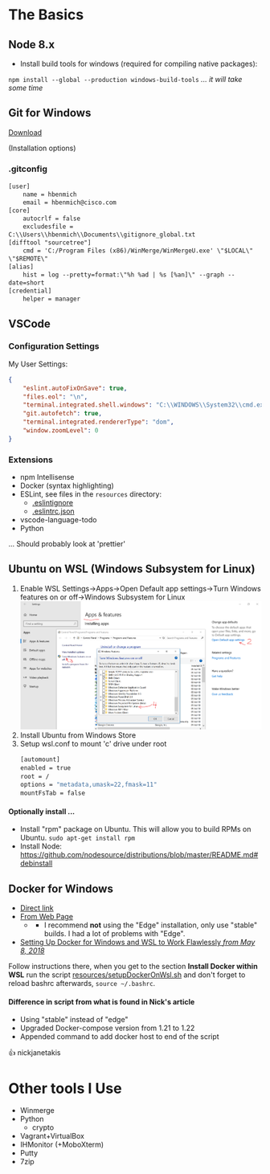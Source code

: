 
# The Basics

## Node 8.x

* Install build tools for windows (required for compiling native packages): 

`npm install --global --production windows-build-tools`
_... it will take some time_

## Git for Windows
[Download](https://git-scm.com/download/win)

(Installation options)

### .gitconfig
```
[user]
	name = hbenmich
	email = hbenmich@cisco.com
[core]
	autocrlf = false
	excludesfile = C:\\Users\\hbenmich\\Documents\\gitignore_global.txt
[difftool "sourcetree"]
	cmd = 'C:/Program Files (x86)/WinMerge/WinMergeU.exe' \"$LOCAL\" \"$REMOTE\"
[alias]
	hist = log --pretty=format:\"%h %ad | %s [%an]\" --graph --date=short
[credential]
	helper = manager
```

## VSCode

### Configuration Settings

My User Settings:

```json
{
    "eslint.autoFixOnSave": true,
    "files.eol": "\n",
    "terminal.integrated.shell.windows": "C:\\WINDOWS\\System32\\cmd.exe",
    "git.autofetch": true,
    "terminal.integrated.rendererType": "dom",
    "window.zoomLevel": 0
}
```

### Extensions

* npm Intellisense
* Docker (syntax highlighting)
* ESLint, see files in the `resources` directory:
  * [.eslintignore](resources/.eslintignore)
  * [.eslintrc.json](resources/.eslintrc.json)
* vscode-language-todo
* Python

... Should probably look at 'prettier'


## Ubuntu on WSL (Windows Subsystem for Linux)

1. Enable WSL
Settings->Apps->Open Default app settings->Turn Windows features on or off->Windows Subsystem for Linux
![Settings->Apps->Open Default app settings->Turn Windows features on or off->Windows Subsystem for Linux](static/EnableWSL.png "Enable WSL")
2. Install Ubuntu from Windows Store
3. Setup wsl.conf to mount 'c' drive under root
	```bash
	[automount]
	enabled = true
	root = /
	options = "metadata,umask=22,fmask=11"
	mountFsTab = false
	```
#### Optionally install ...

* Install "rpm" package on Ubuntu. This will allow you to build RPMs on Ubuntu.
`sudo apt-get install rpm`
* Install Node: https://github.com/nodesource/distributions/blob/master/README.md#debinstall

## Docker for Windows

* [Direct link](https://download.docker.com/win/stable/Docker%20for%20Windows%20Installer.exe)	
* [From Web Page](https://store.docker.com/editions/community/docker-ce-desktop-windows)
	* * I recommend __not__ using the "Edge" installation, only use "stable" builds. I had a lot of problems with "Edge".
* [Setting Up Docker for Windows and WSL to Work Flawlessly _from May 8, 2018_](https://nickjanetakis.com/blog/setting-up-docker-for-windows-and-wsl-to-work-flawlessly)

Follow instructions there, when you get to the section __Install Docker within WSL__ run the script [resources/setupDockerOnWsl.sh](resources/setupDockerOnWsl.sh) and don't forget to reload bashrc afterwards, `source ~/.bashrc`.

#### Difference in script from what is found in Nick's article

* Using "stable" instead of "edge"
* Upgraded Docker-compose version from 1.21 to 1.22
* Appended command to add docker host to end of the script

:+1: nickjanetakis

# Other tools I Use

* Winmerge
* Python
	* crypto
* Vagrant+VirtualBox
* IHMonitor (+MoboXterm)
* Putty
* 7zip

